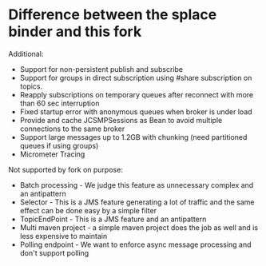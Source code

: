 # Difference between the splace binder and this fork

Additional:
- Support for non-persistent publish and subscribe
- Support for groups in direct subscription using #share subscription on topics.
- Reapply subscriptions on temporary queues after reconnect with more than 60 sec interruption
- Fixed startup error with anonymous queues when broker is under load
- Provide and cache JCSMPSessions as Bean to avoid multiple connections to the same broker
- Support large messages up to 1.2GB with chunking (need partitioned queues if using groups)
- Micrometer Tracing

Not supported by fork on purpose:
- Batch processing - We judge this feature as unnecessary complex and an antipattern
- Selector - This is a JMS feature generating a lot of traffic and the same effect can be done easy by a simple filter
- TopicEndPoint - This is a JMS feature and an antipattern
- Multi maven project - a simple maven project does the job as well and is less expensive to maintain
- Polling endpoint - We want to enforce async message processing and don't support polling
